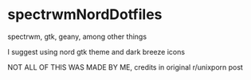 # spectrwmNordDotfiles
spectrwm, gtk, geany, among other things

I suggest using nord gtk theme and dark breeze icons 


NOT ALL OF THIS WAS MADE BY ME, credits in original r/unixporn post
